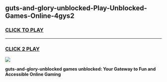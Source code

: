 
## guts-and-glory-unblocked-Play-Unblocked-Games-Online-4gys2
<h3>
<a href="https://premium76.site?title=guts-and-glory-unblocked&ref=25A">CLICK TO PLAY</a></h3>
<hr>

<h3>
<a href="https://premium76.site?title=guts-and-glory-unblocked&ref=25A">CLICK 2 PLAY</a>
  
</h3>

<a href="https://premium76.site?title=guts-and-glory-unblocked&ref=25A"><img src="https://clearcache.store/games.png"></a>


**guts-and-glory-unblocked games unblocked: Your Gateway to Fun and Accessible Online Gaming**
